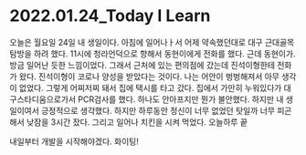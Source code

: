 # 2022.01.24_Today I Learn

오늘은 월요일 24일 내 생일이다. 아침에 일어나ㅏ서 어제 약속했던대로 대구 근대골목 탐방을 하려 했다. 11시에 청라언덕으로 향해서 동현이에게 전화를 했다. 근데 동현이가. 방금 일어난 듯한 느낌이었다. 그래서 근처에 있는 편의점에 갔는데 진석이형한테 전화가 왔다. 진석이형이 코로나 양성을 받았다는 것이다. 나는 어안이 벙벙해져서 아무 생각이 없었다. 그렇게 어찌저찌 돼서 집에 택시를 타고 갔다. 집에서 가만히 누워있다가 대구스타디움으로가서 PCR검사를 했다. 하나도 안아프지만 뭔가 불안했다. 하지만 내 생일이여서 긍정적으로 생각했다. 하지만 하루동안 정신이 너무 없었던 탓일까 너무 피곤해서 낮잠을 3시간 잤다. 그리고 일어나 치킨을 시켜 먹었다. 오늘하루 끝

내일부터 개발을 시작해야겠다. 화이팅!
